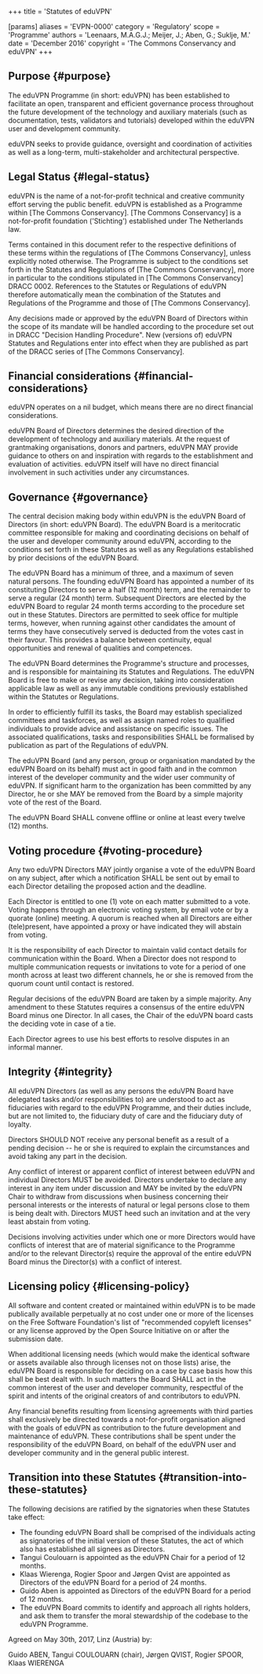 +++
title = 'Statutes of eduVPN'

[params]
    aliases = 'EVPN-0000'
    category = 'Regulatory'
    scope = 'Programme'
    authors = 'Leenaars, M.A.G.J.; Meijer, J.; Aben, G.; Suklje, M.'
    date = 'December 2016'
    copyright = 'The Commons Conservancy and eduVPN'
+++

## Purpose {#purpose}

The eduVPN Programme (in short: eduVPN) has been established to facilitate an open, transparent and efficient governance process throughout the future development of the technology and auxiliary materials (such as documentation, tests, validators and tutorials) developed within the eduVPN user and development community.

eduVPN seeks to provide guidance, oversight and coordination of activities as well as a long-term, multi-stakeholder and architectural perspective.

## Legal Status {#legal-status}

eduVPN is the name of a not-for-profit technical and creative community effort serving the public benefit. eduVPN is established as a Programme within [The Commons Conservancy]. [The Commons Conservancy] is a not-for-profit foundation ('Stichting') established under The Netherlands law.

Terms contained in this document refer to the respective definitions of these terms within the regulations of [The Commons Conservancy], unless explicitly noted otherwise. The Programme is subject to the conditions set forth in the Statutes and Regulations of [The Commons Conservancy], more in particular to the conditions stipulated in [The Commons Conservancy] DRACC 0002. References to the Statutes or Regulations of eduVPN therefore automatically mean the combination of the Statutes and Regulations of the Programme and those of [The Commons Conservancy].

Any decisions made or approved by the eduVPN Board of Directors within the scope of its mandate will be handled according to the procedure set out in DRACC "Decision Handling Procedure". New (versions of) eduVPN Statutes and Regulations enter into effect when they are published as part of the DRACC series of [The Commons Conservancy].

## Financial considerations {#financial-considerations}

eduVPN operates on a nil budget, which means there are no direct financial considerations.

eduVPN Board of Directors determines the desired direction of the development of technology and auxiliary materials. At the request of grantmaking organisations, donors and partners, eduVPN MAY provide guidance to others on and inspiration with regards to the establishment and evaluation of activities. eduVPN itself will have no direct financial involvement in such activities under any circumstances.

## Governance {#governance}

The central decision making body within eduVPN is the eduVPN Board of Directors (in short: eduVPN Board). The eduVPN Board is a meritocratic committee responsible for making and coordinating decisions on behalf of the user and developer community around eduVPN, according to the conditions set forth in these Statutes as well as any Regulations established by prior decisions of the eduVPN Board.

The eduVPN Board has a minimum of three, and a maximum of seven natural persons. The founding eduVPN Board has appointed a number of its constituting Directors to serve a half (12 month) term, and the remainder to serve a regular (24 month) term. Subsequent Directors are elected by the eduVPN Board to regular 24 month terms according to the procedure set out in these Statutes. Directors are permitted to seek office for multiple terms, however, when running against other candidates the amount of terms they have consecutively served is deducted from the votes cast in their favour. This provides a balance between continuity, equal opportunities and renewal of qualities and competences.

The eduVPN Board determines the Programme's structure and processes, and is responsible for maintaining its Statutes and Regulations. The eduVPN Board is free to make or revise any decision, taking into consideration applicable law as well as any immutable conditions previously established within the Statutes or Regulations.

In order to efficiently fulfill its tasks, the Board may establish specialized committees and taskforces, as well as assign named roles to qualified individuals to provide advice and assistance on specific issues. The associated qualifications, tasks and responsibilities SHALL be formalised by publication as part of the Regulations of eduVPN.

The eduVPN Board (and any person, group or organisation mandated by the eduVPN Board on its behalf) must act in good faith and in the common interest of the developer community and the wider user community of eduVPN. If significant harm to the organization has been committed by any Director, he or she MAY be removed from the Board by a simple majority vote of the rest of the Board.

The eduVPN Board SHALL convene offline or online at least every twelve (12) months.

## Voting procedure {#voting-procedure}

Any two eduVPN Directors MAY jointly organise a vote of the eduVPN Board on any subject, after which a notification SHALL be sent out by email to each Director detailing the proposed action and the deadline.

Each Director is entitled to one (1) vote on each matter submitted to a vote. Voting happens through an electronic voting system, by email vote or by a quorate (online) meeting. A quorum is reached when all Directors are either (tele)present, have appointed a proxy or have indicated they will abstain from voting.

It is the responsibility of each Director to maintain valid contact details for communication within the Board. When a Director does not respond to multiple communication requests or invitations to vote for a period of one month across at least two different channels, he or she is removed from the quorum count until contact is restored.

Regular decisions of the eduVPN Board are taken by a simple majority. Any amendment to these Statutes requires a consensus of the entire eduVPN Board minus one Director. In all cases, the Chair of the eduVPN board casts the deciding vote in case of a tie.

Each Director agrees to use his best efforts to resolve disputes in an informal manner.

## Integrity {#integrity}

All eduVPN Directors (as well as any persons the eduVPN Board have delegated tasks and/or responsibilities to) are understood to act as fiduciaries with regard to the eduVPN Programme, and their duties include, but are not limited to, the fiduciary duty of care and the fiduciary duty of loyalty.

Directors SHOULD NOT receive any personal benefit as a result of a pending decision -- he or she is required to explain the circumstances and avoid taking any part in the decision.

Any conflict of interest or apparent conflict of interest between eduVPN and individual Directors MUST be avoided. Directors undertake to declare any interest in any item under discussion and MAY be invited by the eduVPN Chair to withdraw from discussions when business concerning their personal interests or the interests of natural or legal persons close to them is being dealt with. Directors MUST heed such an invitation and at the very least abstain from voting.

Decisions involving activities under which one or more Directors would have conflicts of interest that are of material significance to the Programme and/or to the relevant Director(s) require the approval of the entire eduVPN Board minus the Director(s) with a conflict of interest.

## Licensing policy {#licensing-policy}

All software and content created or maintained within eduVPN is to be made publically available perpetually at no cost under one or more of the licenses on the Free Software Foundation's list of "recommended copyleft licenses" or any license approved by the Open Source Initiative on or after the submission date.

When additional licensing needs (which would make the identical software or assets available also through licenses not on those lists) arise, the eduVPN Board is responsible for deciding on a case by case basis how this shall be best dealt with. In such matters the Board SHALL act in the common interest of the user and developer community, respectful of the spirit and intents of the original creators of and contributors to eduVPN.

Any financial benefits resulting from licensing agreements with third parties shall exclusively be directed towards a not-for-profit organisation aligned with the goals of eduVPN as contribution to the future development and maintenance of eduVPN. These contributions shall be spent under the responsibility of the eduVPN Board, on behalf of the eduVPN user and developer community and in the general public interest.

## Transition into these Statutes {#transition-into-these-statutes}

The following decisions are ratified by the signatories when these Statutes take effect:
 * The founding eduVPN Board shall be comprised of the individuals acting as signatories of the initial version of these Statutes, the act of which also has established all signees as Directors.
 * Tangui Coulouarn is appointed as the eduVPN Chair for a period of 12 months.
 * Klaas Wierenga, Rogier Spoor and Jørgen Qvist are appointed as Directors of the eduVPN Board for a period of 24 months.
 * Guido Aben is appointed as Directors of the eduVPN Board for a period of 12 months.
 * The eduVPN Board commits to identify and approach all rights holders, and ask them to transfer the moral stewardship of the codebase to the eduVPN Programme.

Agreed on May 30th, 2017, Linz (Austria) by:

Guido ABEN, Tangui COULOUARN (chair), Jørgen QVIST, Rogier SPOOR, Klaas WIERENGA
